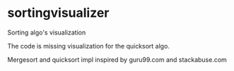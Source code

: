 # sortingvisualizer
Sorting algo's visualization

The code is missing visualization for the quicksort algo.

Mergesort and quicksort impl inspired by guru99.com and stackabuse.com

